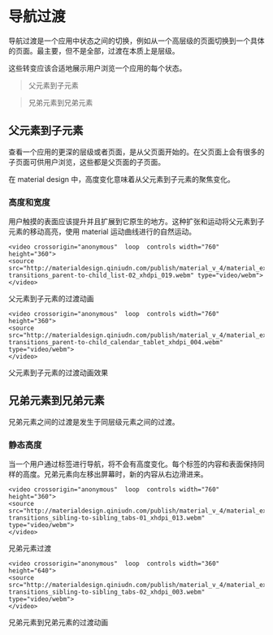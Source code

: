 # 导航过渡
导航过渡是一个应用中状态之间的切换，例如从一个高层级的页面切换到一个具体的页面。最主要，但不是全部，过渡在本质上是层级。

这些转变应该合适地展示用户浏览一个应用的每个状态。

> 父元素到子元素

> 兄弟元素到兄弟元素

## 父元素到子元素
查看一个应用的更深的层级或者页面，是从父页面开始的。在父页面上会有很多的子页面可供用户浏览，这些都是父页面的子页面。

在 material design 中，高度变化意味着从父元素到子元素的聚焦变化。

### 高度和宽度
用户触摸的表面应该提升并且扩展到它原生的地方。这种扩张和运动将父元素到子元素的移动高亮，使用 material 运动曲线进行的自然运动。

```
<video crossorigin="anonymous"  loop  controls width="760" height="360">
<source src="http://materialdesign.qiniudn.com/publish/material_v_4/material_ext_publish/0B6Okdz75tqQsWjgyVU9kMWN0V2s/patterns_navigational-transitions_parent-to-child_list-02_xhdpi_019.webm" type="video/webm">
</video>
```
父元素到子元素的过渡动画

```
<video crossorigin="anonymous"  loop  controls width="760" height="360">
<source src="http://materialdesign.qiniudn.com/publish/material_v_4/material_ext_publish/0B6Okdz75tqQsMUd1ZVRWX3p1Y3c/patterns_navigational-transitions_parent-to-child_calendar_tablet_xhdpi_004.webm" type="video/webm">
</video>
```
父元素到子元素的过渡动画效果

## 兄弟元素到兄弟元素
兄弟元素之间的过渡是发生于同层级元素之间的过渡。

### 静态高度
当一个用户通过标签进行导航，将不会有高度变化。每个标签的内容和表面保持同样的高度。兄弟元素向左移出屏幕时，新的内容从右边滑进来。

```
<video crossorigin="anonymous"  loop  controls width="760" height="360">
<source src="http://materialdesign.qiniudn.com/publish/material_v_4/material_ext_publish/0B6Okdz75tqQsRWUyLVJ6b2ZHSFk/patterns_navigational-transitions_sibling-to-sibling_tabs-01_xhdpi_013.webm" type="video/webm">
</video>
```
兄弟元素过渡

```
<video crossorigin="anonymous"  loop  controls width="360" height="640">
<source src="http://materialdesign.qiniudn.com/publish/material_v_4/material_ext_publish/0B6Okdz75tqQsa1RlU3Y2SDJWREE/patterns_navigational-transitions_sibling-to-sibling_tabs-02_xhdpi_003.webm" type="video/webm">
</video>
```
兄弟元素到兄弟元素的过渡动画



